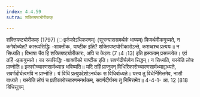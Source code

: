 ```yaml
---
index: 4.4.59
sutra: शक्तियष्ट्योरीकक्

---
```

 शक्तियष्ट्योरीकक् (1797) (ःइर्ककोऽधिकरणम्) (सूत्रन्याससमर्थकं भाष्यम्) किमर्थमीकगुच्यते, न कगेवोच्येत? कारूपसिद्धिः -शाक्तीकः, याष्टीक इति? शक्तियष्ट्योरीकारोऽन्ते, कशब्दश्च प्रत्ययः॥ न सिध्यति। विभाषा चैव हि शक्तियष्ट्योरीकारः, अपि च केऽणः (7।4।13) इति ह्रस्वत्वम् प्रसज्ज्येत। एवं तर्हि -ःइकगुच्यते। का रूपसिद्धिः -शाक्तीको याष्टीक इति। सवर्णदीर्घत्वेन सिद्धम्। न सिध्यति, यस्येति लोपः प्राप्नोति॥ इकारोच्चारणसार्मथ्यान्न भविष्यति॥ यदि तर्हि प्राप्नुवन् विधिरिकारोच्चारणसार्मथ्याद्वाध्यते, सवर्णदीर्घत्वमपि न प्राप्नोति। यं विधिं प्रत्युपदेशोऽनर्थकः स विधिर्बाध्यते। यस्य तु विधेर्निमित्तमेव, नासौ बाध्यते। यस्येति लोपं च प्रतीकारोच्चारणमनर्थकम्, सवर्णदीर्घस्य तु निमित्तमेव॥ 4-4-1- आ. 12 (818 विधिसूत्रम् 